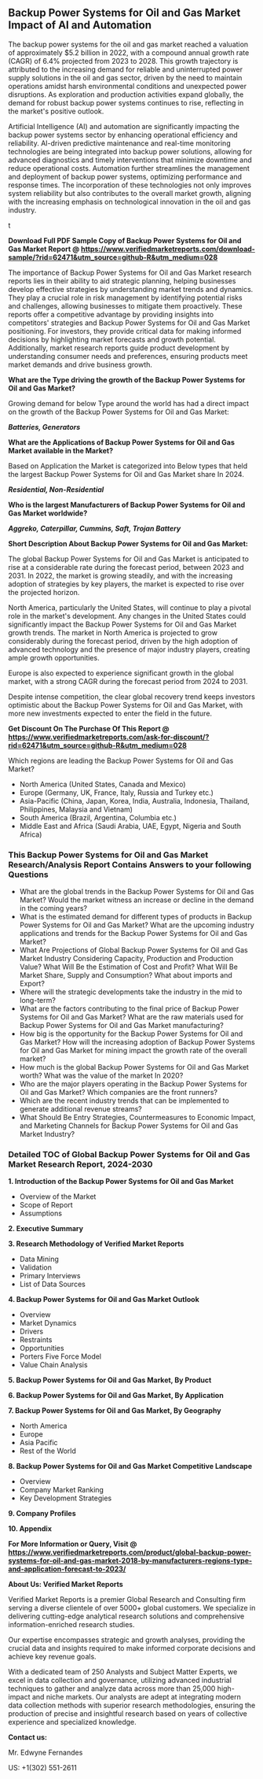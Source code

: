 <h2>Backup Power Systems for Oil and Gas Market Impact of AI and Automation</h2><p>The backup power systems for the oil and gas market reached a valuation of approximately $5.2 billion in 2022, with a compound annual growth rate (CAGR) of 6.4% projected from 2023 to 2028. This growth trajectory is attributed to the increasing demand for reliable and uninterrupted power supply solutions in the oil and gas sector, driven by the need to maintain operations amidst harsh environmental conditions and unexpected power disruptions. As exploration and production activities expand globally, the demand for robust backup power systems continues to rise, reflecting in the market's positive outlook.</p><p>Artificial Intelligence (AI) and automation are significantly impacting the backup power systems sector by enhancing operational efficiency and reliability. AI-driven predictive maintenance and real-time monitoring technologies are being integrated into backup power solutions, allowing for advanced diagnostics and timely interventions that minimize downtime and reduce operational costs. Automation further streamlines the management and deployment of backup power systems, optimizing performance and response times. The incorporation of these technologies not only improves system reliability but also contributes to the overall market growth, aligning with the increasing emphasis on technological innovation in the oil and gas industry.</p>t</p><p id="" class=""><strong>Download Full PDF Sample Copy of Backup Power Systems for Oil and Gas Market Report @ <a href="https://www.verifiedmarketreports.com/download-sample/?rid=62471&utm_source=github-R&utm_medium=028" target="_blank">https://www.verifiedmarketreports.com/download-sample/?rid=62471&utm_source=github-R&utm_medium=028</a></strong></p><p>The importance of&nbsp;Backup Power Systems for Oil and Gas Market research reports lies in their ability to aid strategic planning, helping businesses develop effective strategies by understanding market trends and dynamics. They play a crucial role in risk management by identifying potential risks and challenges, allowing businesses to mitigate them proactively. These reports offer a competitive advantage by providing insights into competitors' strategies and Backup Power Systems for Oil and Gas Market positioning. For investors, they provide critical data for making informed decisions by highlighting market forecasts and growth potential. Additionally, market research reports guide product development by understanding consumer needs and preferences, ensuring products meet market demands and drive business growth.</p><p><strong>What are the&nbsp;Type driving the growth of the Backup Power Systems for Oil and Gas Market?</strong></p><p id="" class="">Growing demand for below Type around the world has had a direct impact on the growth of the Backup Power Systems for Oil and Gas Market:</p><em><strong>Batteries, Generators</strong></em></p><strong>What are the&nbsp;Applications&nbsp;of Backup Power Systems for Oil and Gas Market available in the Market?</strong></p><p id="" class="">Based on Application the Market is categorized into Below types that held the largest Backup Power Systems for Oil and Gas Market share In 2024.</p><em><strong>Residential, Non-Residential</strong></em></p><strong>Who is the largest Manufacturers of Backup Power Systems for Oil and Gas Market worldwide?</strong></p><p><em><strong>Aggreko, Caterpillar, Cummins, Saft, Trojan Battery</strong></em></p><p id="" class=""><strong>Short Description About Backup Power Systems for Oil and Gas Market:</strong></p><p>The global Backup Power Systems for Oil and Gas Market is anticipated to rise at a considerable rate during the forecast period, between 2023 and 2031. In 2022, the market is growing steadily, and with the increasing adoption of strategies by key players, the market is expected to rise over the projected horizon.</p><p>North America, particularly the United States, will continue to play a pivotal role in the market's development. Any changes in the United States could significantly impact the Backup Power Systems for Oil and Gas Market growth trends. The market in North America is projected to grow considerably during the forecast period, driven by the high adoption of advanced technology and the presence of major industry players, creating ample growth opportunities.</p><p>Europe is also expected to experience significant growth in the global market, with a strong CAGR during the forecast period from 2024 to 2031.</p><p>Despite intense competition, the clear global recovery trend keeps investors optimistic about the Backup Power Systems for Oil and Gas Market, with more new investments expected to enter the field in the future.</p><p id="" class=""><strong>Get Discount On The Purchase Of This Report @ <a href="https://www.verifiedmarketreports.com/ask-for-discount/?rid=62471&utm_source=github-R&utm_medium=028" target="_blank">https://www.verifiedmarketreports.com/ask-for-discount/?rid=62471&utm_source=github-R&utm_medium=028</a></strong></p>Which regions are leading the Backup Power Systems for Oil and Gas Market?</p><ul><li>North America (United States, Canada and Mexico)</li><li>Europe (Germany, UK, France, Italy, Russia and Turkey etc.)</li><li>Asia-Pacific (China, Japan, Korea, India, Australia, Indonesia, Thailand, Philippines, Malaysia and Vietnam)</li><li>South America (Brazil, Argentina, Columbia etc.)</li><li>Middle East and Africa (Saudi Arabia, UAE, Egypt, Nigeria and South Africa)</li></ul><h3 id="" class="">This Backup Power Systems for Oil and Gas Market Research/Analysis Report Contains Answers to your following Questions</h3><ul><li>What are the global trends in the Backup Power Systems for Oil and Gas Market? Would the market witness an increase or decline in the demand in the coming years?</li><li>What is the estimated demand for different types of products in Backup Power Systems for Oil and Gas Market? What are the upcoming industry applications and trends for the Backup Power Systems for Oil and Gas Market?</li><li>What Are Projections of Global Backup Power Systems for Oil and Gas Market Industry Considering Capacity, Production and Production Value? What Will Be the Estimation of Cost and Profit? What Will Be Market Share, Supply and Consumption? What about imports and Export?</li><li>Where will the strategic developments take the industry in the mid to long-term?</li><li>What are the factors contributing to the final price of Backup Power Systems for Oil and Gas Market? What are the raw materials used for Backup Power Systems for Oil and Gas Market manufacturing?</li><li>How big is the opportunity for the Backup Power Systems for Oil and Gas Market? How will the increasing adoption of Backup Power Systems for Oil and Gas Market for mining impact the growth rate of the overall market?</li><li>How much is the global Backup Power Systems for Oil and Gas Market worth? What was the value of the market In 2020?</li><li>Who are the major players operating in the Backup Power Systems for Oil and Gas Market? Which companies are the front runners?</li><li>Which are the recent industry trends that can be implemented to generate additional revenue streams?</li><li>What Should Be Entry Strategies, Countermeasures to Economic Impact, and Marketing Channels for Backup Power Systems for Oil and Gas Market Industry?</li></ul><h3 id="" class="">Detailed TOC of Global Backup Power Systems for Oil and Gas Market Research Report, 2024-2030</h3><p id="" class=""><strong>1. Introduction of the Backup Power Systems for Oil and Gas Market</strong></p><ul><li>Overview of the Market</li><li>Scope of Report</li><li>Assumptions</li></ul><p id="" class=""><strong>2. Executive Summary</strong></p><p id="" class=""><strong>3. Research Methodology of Verified Market Reports</strong></p><ul><li>Data Mining</li><li>Validation</li><li>Primary Interviews</li><li>List of Data Sources</li></ul><p id="" class=""><strong>4. Backup Power Systems for Oil and Gas Market Outlook</strong></p><ul><li>Overview</li><li>Market Dynamics</li><li>Drivers</li><li>Restraints</li><li>Opportunities</li><li>Porters Five Force Model</li><li>Value Chain Analysis</li></ul><p id="" class=""><strong>5. Backup Power Systems for Oil and Gas Market, By Product</strong></p><p id="" class=""><strong>6. Backup Power Systems for Oil and Gas Market, By Application</strong></p><p id="" class=""><strong>7. Backup Power Systems for Oil and Gas Market, By Geography</strong></p><ul><li>North America</li><li>Europe</li><li>Asia Pacific</li><li>Rest of the World</li></ul><p id="" class=""><strong>8. Backup Power Systems for Oil and Gas Market Competitive Landscape</strong></p><ul><li>Overview</li><li>Company Market Ranking</li><li>Key Development Strategies</li></ul><p id="" class=""><strong>9. Company Profiles</strong></p><p id="" class=""><strong>10. Appendix</strong></p><p id="" class=""><strong>For More Information or Query, Visit @ <a href="https://www.verifiedmarketreports.com/product/global-backup-power-systems-for-oil-and-gas-market-2018-by-manufacturers-regions-type-and-application-forecast-to-2023/" target="_blank">https://www.verifiedmarketreports.com/product/global-backup-power-systems-for-oil-and-gas-market-2018-by-manufacturers-regions-type-and-application-forecast-to-2023/</a></strong></p><p id="" class=""><strong>About Us: Verified Market Reports</strong></p><p id="" class="">Verified Market Reports is a premier Global Research and Consulting firm serving a diverse clientele of over 5000+ global customers. We specialize in delivering cutting-edge analytical research solutions and comprehensive information-enriched research studies.</p><p id="" class="">Our expertise encompasses strategic and growth analyses, providing the crucial data and insights required to make informed corporate decisions and achieve key revenue goals.</p><p id="" class="">With a dedicated team of 250 Analysts and Subject Matter Experts, we excel in data collection and governance, utilizing advanced industrial techniques to gather and analyze data across more than 25,000 high-impact and niche markets. Our analysts are adept at integrating modern data collection methods with superior research methodologies, ensuring the production of precise and insightful research based on years of collective experience and specialized knowledge.</p><p id="" class=""><strong>Contact us:</strong></p><p id="" class="">Mr. Edwyne Fernandes</p><p id="" class="">US: +1(302) 551-2611</p>